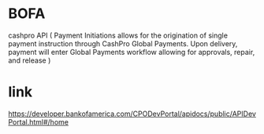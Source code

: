 # BOFA
cashpro API
( Payment Initiations allows for the origination of single payment instruction through CashPro Global Payments. Upon delivery, payment will enter Global Payments workflow allowing for approvals, repair, and release )

# link
https://developer.bankofamerica.com/CPODevPortal/apidocs/public/APIDevPortal.html#/home
